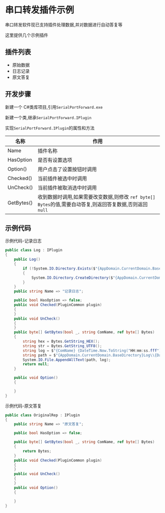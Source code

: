 # 串口转发插件示例

串口转发软件现已支持插件处理数据,并对数据进行自动答复等

这里提供几个示例插件

## 插件列表

-   原始数据
-   日志记录
-   原文答复

## 开发步骤

新建一个 C#类库项目,引用`SerialPortForward.exe`

新建一个类,继承`SerialPortForward.IPlugin`

实现`SerialPortForward.IPlugin`的属性和方法

| 名称       | 作用                                                                                                     |
| ---------- | -------------------------------------------------------------------------------------------------------- |
| Name       | 插件名称                                                                                                 |
| HasOption  | 是否有设置选项                                                                                           |
| Option()   | 用户点击了设置按钮时调用                                                                                 |
| Checked()  | 当前插件被选中时调用                                                                                     |
| UnCheck()  | 当前插件被取消选中时调用                                                                                 |
| GetBytes() | 收到数据时调用,如果需要改变数据,则修改 `ref byte[] Bytes`的值,需要自动答复,则返回答复数据,否则返回`null` |

## 示例代码

示例代码-记录日志

```csharp
public class Log : IPlugin
{
    public Log()
    {
        if (!System.IO.Directory.Exists($"{AppDomain.CurrentDomain.BaseDirectory}Log"))
        {
            System.IO.Directory.CreateDirectory($"{AppDomain.CurrentDomain.BaseDirectory}Log");
        }
    }
    public string Name => "记录日志";

    public bool HasOption => false;
    public void Checked(PluginCommon plugin)
    {
    }
    public void UnCheck()
    {
    }
    public byte[] GetBytes(bool _, string ComName, ref byte[] Bytes)
    {
        string hex = Bytes.GetString_HEX();
        string str = Bytes.GetString_UTF8();
        string log = $"{ComName} {DateTime.Now.ToString("HH:mm:ss.fff")}\r\nHEX：{hex}\r\nTXT：{str}\r\n\r\n";
        string path = $"{AppDomain.CurrentDomain.BaseDirectory}Log\\{DateTime.Now.ToString("yyyy-MM-dd")}.txt";
        System.IO.File.AppendAllText(path, log);
        return null;
    }

    public void Option()
    {

    }
}
```

示例代码-原文答复

```csharp
public class OriginalRep : IPlugin
{
    public string Name => "原文答复";

    public bool HasOption => false;

    public byte[] GetBytes(bool _, string ComName, ref byte[] Bytes)
    {
        return Bytes;
    }
    public void Checked(PluginCommon plugin)
    {
    }
    public void UnCheck()
    {
    }
    public void Option()
    {

    }
}
```
